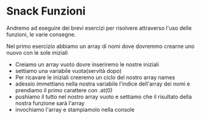 Snack Funzioni
===

Andremo ad eseguire dei brevi esercizi per risolvere attraverso l'uso delle funzioni, le varie consegne.

Nel primo esercizio abbiamo un array di nomi dove dovremmo crearne uno nuovo con le sole iniziali
  - Creiamo un array vuoto dovre inseriremo le nostre iniziali
  - settiamo una variabile vuota(servità dopo)
  - Per ricavare le iniziali creeremo un ciclo del nostro array names
  - adessio immettiano nella nostra variabile l'indice dell'array dei nomi e prendiamo il primo carattere con .at(0)
  - pushiamo il tutto nel nostro array vuoto e settiamo che il risultato della nostra funzione sarà l'array
  - invochiamo l'array e stampiamolo nella console
